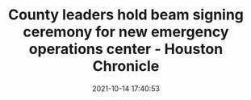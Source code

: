---
"title": "County leaders hold beam signing ceremony for new emergency operations center - Houston Chronicle"
"date": "2021-10-14 17:40:53"
"feed_name": "GOOGLENEWSCONSTRUCTION"
"feed_website": "https://news.google.com/search?q=construction%2Bincident&hl=en-US&gl=US&ceid=US:en"
"feed_rss": "https://news.google.com/rss/search?q=construction%2Bincident&hl=en-US&gl=US&ceid=US:en"
"link": "https://www.houstonchronicle.com/neighborhood/sugarland/article/County-leaders-hold-beam-signing-ceremony-for-new-16533095.php"
"source": "{'href': 'https://www.houstonchronicle.com', 'title': 'Houston Chronicle'}"
"file": "_posts/2021-1-1-a355d77c618562792a4fd5956e940dd848b9ed1c.md"
"accident": "0"
"drilling": "0"
"dead": "0"
"injured": "0"
"arrested": "0"
"place": "unknown place"
"where": "unknown site"
"causes": "unknown"
"place_uri": "unknown place"
---